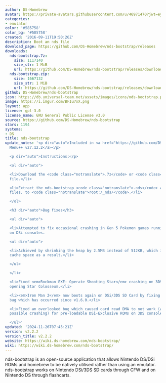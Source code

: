 ```yaml
---
author: DS-Homebrew
avatar: https://private-avatars.githubusercontent.com/u/46971470?jwt=eyJhbGciOiJIUzI1NiIsInR5cCI6IkpXVCJ9.eyJpc3MiOiJnaXRodWIuY29tIiwiYXVkIjoicmF3LmdpdGh1YnVzZXJjb250ZW50LmNvbSIsImtleSI6ImtleTEiLCJleHAiOjE3MzQ2NDMyNjAsIm5iZiI6MTczNDY0MjA2MCwicGF0aCI6Ii91LzQ2OTcxNDcwIn0.rHzvtGowHtFGE-Ys8Igr3ld6hR-9l9YTwVML0ARhczg&v=4
categories:
- emulator
color: '#585758'
color_bg: '#585758'
created: '2016-09-11T19:50:26Z'
description: Boot an nds file
download_page: https://github.com/DS-Homebrew/nds-bootstrap/releases
downloads:
  nds-bootstrap.7z:
    size: 1117140
    size_str: 1 MiB
    url: https://github.com/DS-Homebrew/nds-bootstrap/releases/download/v2.2.2/nds-bootstrap.7z
  nds-bootstrap.zip:
    size: 1667132
    size_str: 1 MiB
    url: https://github.com/DS-Homebrew/nds-bootstrap/releases/download/v2.2.2/nds-bootstrap.zip
github: DS-Homebrew/nds-bootstrap
icon: https://db.universal-team.net/assets/images/icons/nds-bootstrap.png
image: https://i.imgur.com/BFIu7xX.png
layout: app
license: gpl-3.0
license_name: GNU General Public License v3.0
source: https://github.com/DS-Homebrew/nds-bootstrap
stars: 1194
systems:
- DS
title: nds-bootstrap
update_notes: '<p dir="auto">Included in <a href="https://github.com/DS-Homebrew/TWiLightMenu/releases/tag/v27.12.2"><strong>TW</strong>i<strong>L</strong>ight
  Menu++ v27.12.2</a></p>

  <p dir="auto">Instructions:</p>

  <ol dir="auto">

  <li>Download the <code class="notranslate">.7z</code> or <code class="notranslate">.zip</code>
  file.</li>

  <li>Extract the nds-bootstrap <code class="notranslate">.nds</code> and <code class="notranslate">.ver</code>
  files, to <code class="notranslate">root:/_nds/</code>.</li>

  </ol>

  <h3 dir="auto">Bug fixes</h3>

  <ul dir="auto">

  <li>Attempted to fix occasional crashing in Gen 5 Pokemon games running in DSi mode
  on DSi consoles.

  <ul dir="auto">

  <li>Achieved by shrinking the heap by 2.5MB instead of 512KB, which increases LRU
  cache space as a result.</li>

  </ul>

  </li>

  <li>Fixed <em>Rockman EXE: Operate Shooting Star</em> crashing on 3DS consoles when
  opening Star Colosseum.</li>

  <li><em>Iron Man 2</em> now boots again on DSi/3DS SD Card by fixing an overlooked
  bug which has occurred since v1.6.0.</li>

  <li>Fixed an overlooked bug which caused card read DMA to not work (and as a result,
  possible crashing) for pre-loadable DSi-Exclusive ROMs on 3DS consoles.</li>

  </ul>'
updated: '2024-11-26T07:45:21Z'
version: v2.2.2
version_title: v2.2.2
website: https://wiki.ds-homebrew.com/nds-bootstrap/
wiki: https://wiki.ds-homebrew.com/nds-bootstrap/
---
```

nds-bootstrap is an open-source application that allows Nintendo DS/DSi ROMs and homebrew to be natively utilised rather than using an emulator. nds-bootstrap works on Nintendo DSi/3DS SD cards through CFW and on Nintendo DS through flashcarts.